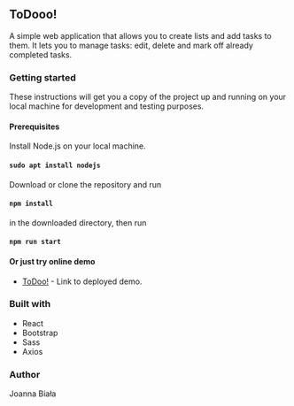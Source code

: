 ## ToDooo!

A simple web application that allows you to create lists and add tasks to them. It lets you to manage tasks:
edit, delete and mark off already completed tasks.

### Getting started
These instructions will get you a copy of the project 
up and running on your local machine for development and testing purposes.


#### Prerequisites
Install Node.js on your local machine.
#### `sudo apt install nodejs`
Download or clone the repository and run
#### `npm install` 
in the downloaded directory, then run

#### `npm run start`

#### Or just try online demo

* [ToDoo!](http://52.29.228.97:3000) - Link to deployed demo.


### Built with
* React
* Bootstrap
* Sass
* Axios

### Author
Joanna Biała







